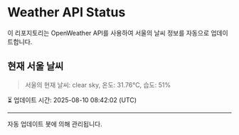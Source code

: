 
# Weather API Status

이 리포지토리는 OpenWeather API를 사용하여 서울의 날씨 정보를 자동으로 업데이트합니다.

## 현재 서울 날씨
> 서울의 현재 날씨: clear sky, 온도: 31.76°C, 습도: 51%

⏳ 업데이트 시간: 2025-08-10 08:42:02 (UTC)

---
자동 업데이트 봇에 의해 관리됩니다.
